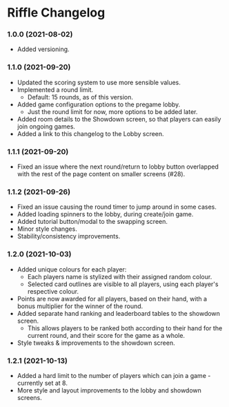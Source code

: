 # Riffle Changelog

### 1.0.0 (2021-08-02)
- Added versioning.

### 1.1.0 (2021-09-20)
- Updated the scoring system to use more sensible values.
- Implemented a round limit.
  - Default: 15 rounds, as of this version.
- Added game configuration options to the pregame lobby.
  - Just the round limit for now, more options to be added later.
- Added room details to the Showdown screen, so that players can easily join ongoing games.
- Added a link to this changelog to the Lobby screen.

### 1.1.1 (2021-09-20)
- Fixed an issue where the next round/return to lobby button overlapped with the rest of the page content on smaller screens (#28).

### 1.1.2 (2021-09-26)
- Fixed an issue causing the round timer to jump around in some cases.
- Added loading spinners to the lobby, during create/join game.
- Added tutorial button/modal to the swapping screen.
- Minor style changes.
- Stability/consistency improvements.

### 1.2.0 (2021-10-03)
- Added unique colours for each player:
  - Each players name is stylized with their assigned random colour.
  - Selected card outlines are visible to all players, using each player's respective colour.
- Points are now awarded for all players, based on their hand, with a bonus multiplier for the winner of the round.
- Added separate hand ranking and leaderboard tables to the showdown screen.
  - This allows players to be ranked both according to their hand for the current round, and their score for the game as a whole.
- Style tweaks & improvements to the showdown screen.

### 1.2.1 (2021-10-13)
- Added a hard limit to the number of players which can join a game - currently set at 8.
- More style and layout improvements to the lobby and showdown screens.
